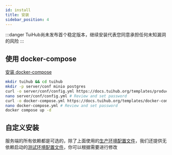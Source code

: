 ```yaml
---
id: install
title: 安装
sidebar_position: 4
---
```


:::danger
TuiHub尚未发布首个稳定版本，继续安装代表您同意承担任何未知漏洞的风险
:::

## 使用 docker-compose

[安装 docker-compose](https://docs.docker.com/compose/install/)

```bash
mkdir tuihub && cd tuihub
mkdir -p server/conf minio postgres
curl -o server/conf/config.yml https://docs.tuihub.org/templates/production.yml
nano server/conf/config.yml # Review and set password
curl -o docker-compose.yml https://docs.tuihub.org/templates/docker-compose.yml
nano docker-compose.yml # Review and set password
docker compose up -d
```

## 自定义安装

服务端的所有依赖都是可选的，除了上面使用的[生产环境配置文件](https://docs.tuihub.org/templates/production.yml)，我们还提供无依赖启动的[测试环境配置文件](https://docs.tuihub.org/templates/config.yml)，你可以根据需要进行修改